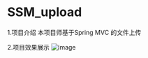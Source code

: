 # SSM_upload
  1.项目介绍
      本项目师基于Spring MVC 的文件上传
  
  2.项目效果展示
 ![image](http://github.com/Chris-z-su/SSM_upload/raw/master/webapp/images/temp/微信截图_20200531195230.png)
